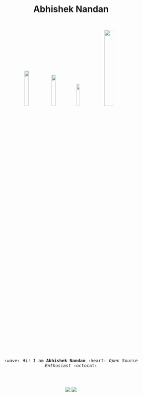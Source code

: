 <h1 align="center"> Abhishek Nandan </h1>

<br>

<p align="center">
  <a href="https://twitter.com/_abhisheknandan" target="_blank"><img src="https://img.shields.io/badge/-@_abhisheknandan-1ca0f1?style=flat&labelColor=1ca0f1&logo=twitter&logoColor=white&link=https://twitter.com/_abhisheknandan" width="17%"/></a>
  <a href="https://gitlab.com/nandanabhishek" target="_blank"><img src="https://img.shields.io/badge/-@nandanabhishek-292961?style=flat&labelColor=292961&logo=Gitlab&link=https://gitlab.com/nandanabhishek" width="16%"/></a>
  <a href="https://www.linkedin.com/in/nandanabhishek/" target="_blank"><img src="https://img.shields.io/badge/-nandanabhishek-blue?style=flat&logo=Linkedin&logoColor=white&link=https://www.linkedin.com/in/nandanabhishek/" width="13.5%"/></a>
  <a href="mailto:abhisheknandan00@gmail.com" target="_blank"><img src="https://img.shields.io/badge/-abhisheknandan00@gmail.com-c14438?style=flat&logo=Gmail&logoColor=white&link=mailto:abhisheknandan00@gmail.com" width="25%"/></a>
</p>

<br>
<p align="center">
  <br><br>
  <samp>
    :wave: Hi! I am <b>Abhishek Nandan</b> :heart: <em>Open Source Enthusiast</em> :octocat: <br><br>
  </samp>
</p>


<br>

<p align = "center">
  <img src = "https://github-readme-stats.vercel.app/api?username=nandanabhishek&show_icons=true&count_private=true&theme=radical&line_height=35">
  <img src ="https://github-readme-stats.vercel.app/api/top-langs/?username=nandanabhishek&count_private=true&theme=solarized-light&hide=HTML,CSS">
</p>
